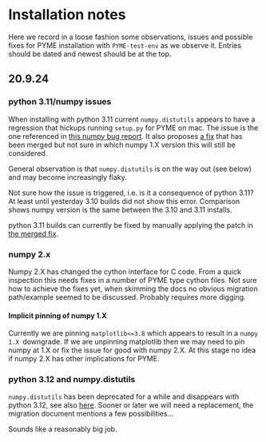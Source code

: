 # Installation notes

Here we record in a loose fashion some observations, issues and possible fixes for PYME installation with `PYME-test-env` as we observe it. Entries should be dated and newest should be at the top.

## 20.9.24

### python 3.11/numpy issues

When installing with python 3.11 current `numpy.distutils` appears to have a regression that hickups running `setup.py` for PYME on mac. The issue is the one referenced in [this numpy bug report](https://github.com/numpy/numpy/issues/27405). It also proposes [a fix](https://github.com/numpy/numpy/pull/27406) that has been merged but not sure in which numpy 1.X version this will still be considered.

General observation is that `numpy.distutils` is on the way out (see below) and may become increasingly flaky.

Not sure how the issue is triggered, i.e. is it a consequence of python 3.11? At least until yesterday 3.10 builds did not show this error. Comparison shows numpy version is the same between the 3.10 and 3.11 installs.

python 3.11 builds can currently be fixed by manually applying the patch in [the merged fix](https://github.com/numpy/numpy/pull/27406).

### numpy 2.x

Numpy 2.X has changed the cython interface for C code. From a quick inspection this needs fixes in a number of PYME type cython files. Not sure how to achieve the fixes yet, when skimming the docs no obvious migration path/example seemed to be discussed. Probably requires more digging.

#### Implicit pinning of numpy 1.X

Currently we are pinning `matplotlib<=3.8` which appears to result in a `numpy 1.X `downgrade. If we are unpinning matplotlib then we may need to pin numpy at 1.X or fix the issue for good with numpy 2.X. At this stage no idea if numpy 2.X has other implications for PYME.

### python 3.12 and numpy.distutils

`numpy.distutils` has been deprecated for a while and disappears with python 3.12, see also [here](https://numpy.org/doc/stable/reference/distutils_status_migration.html). Sooner or later we will need a replacement, the migration document mentions a few possibilities...

Sounds like a reasonably big job.